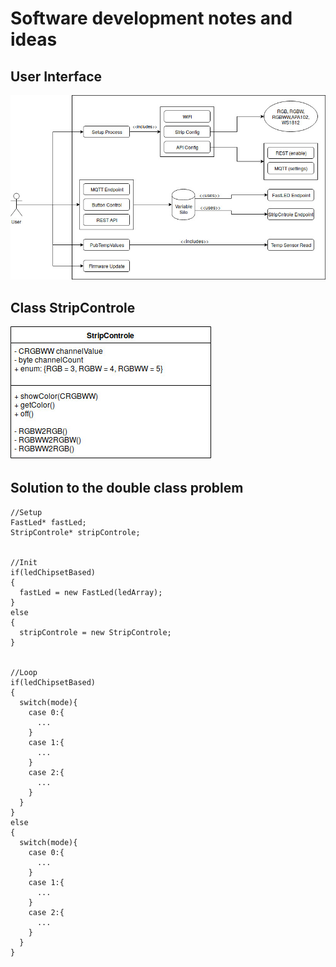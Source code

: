 # Software development notes and ideas
## User Interface
![User Interface](/doc/user.jpg)


## Class __StripControle__
![StripControle](/doc/StripControle.jpg)
## Solution to the double class problem

```
//Setup
FastLed* fastLed;
StripControle* stripControle;


//Init
if(ledChipsetBased)
{
  fastLed = new FastLed(ledArray);
}
else
{
  stripControle = new StripControle;
}


//Loop
if(ledChipsetBased)
{
  switch(mode){
    case 0:{
      ...
    }
    case 1:{
      ...
    }
    case 2:{
      ...
    }
  }
}
else
{
  switch(mode){
    case 0:{
      ...
    }
    case 1:{
      ...
    }
    case 2:{
      ...
    }
  }
}
```

